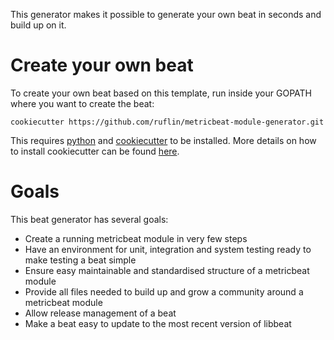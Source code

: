 This generator makes it possible to generate your own beat in seconds and build up on it.


# Create your own beat

To create your own beat based on this template, run inside your GOPATH where you want to create the beat:

```
cookiecutter https://github.com/ruflin/metricbeat-module-generator.git
```

This requires [python](https://www.python.org/downloads/) and [cookiecutter](https://github.com/audreyr/cookiecutter) to be installed. More details on how to install cookiecutter can be found [here](http://cookiecutter.readthedocs.io/en/latest/installation.html).


# Goals

This beat generator has several goals:

* Create a running metricbeat module in very few steps
* Have an environment for unit, integration and system testing ready to make testing a beat simple
* Ensure easy maintainable and standardised structure of a metricbeat module
* Provide all files needed to build up and grow a community around a metricbeat module
* Allow release management of a beat
* Make a beat easy to update to the most recent version of libbeat
